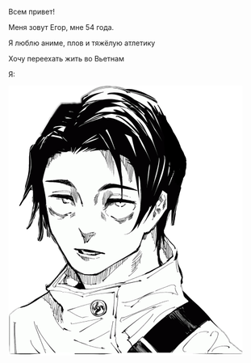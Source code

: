Всем привет!

Меня зовут Егор, мне 54 года.

Я люблю аниме, плов и тяжёлую атлетику

Хочу переехать жить во Вьетнам

Я:

![Я](Img/573002-magicheskaya-bitva-jujutsu-kaisen.png)